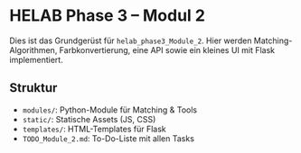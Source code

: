 # HELAB Phase 3 – Modul 2

Dies ist das Grundgerüst für `helab_phase3_Module_2`. Hier werden Matching-Algorithmen, Farbkonvertierung, eine API sowie ein kleines UI mit Flask implementiert.

## Struktur

- `modules/`: Python-Module für Matching & Tools
- `static/`: Statische Assets (JS, CSS)
- `templates/`: HTML-Templates für Flask
- `TODO_Module_2.md`: To-Do-Liste mit allen Tasks
